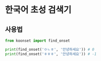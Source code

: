 # 한국어 초성 검색기

## 사용법

```python
from koonset import find_onset

print(find_onset('ㅇㄴㅎ', '안녕하세요')) # 0
print(find_onset('ㅎㅎㅎ', '안녕하세요')) # -1
```